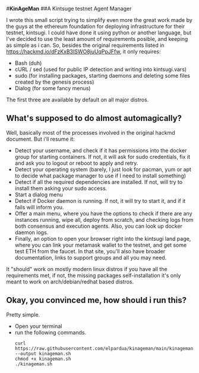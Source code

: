 #**KinAgeMan**
##A Kintsuge testnet Agent Manager

I wrote this small script trying to simplify even more the great work made by the guys at the ethereum foundation for deploying infrastructure for their testnet, kintsugi.
I could have done it using python or another language, but I've decided to use the least amount of requirements posible, and keeping as simple as i can. So, besides the original requirements
listed in https://hackmd.io/dFzKxB3ISWO8juUqPpJFfw, it only requires:

- Bash (duh)
- cURL / sed (used for public IP detection and writing into kintsugi.vars)
- sudo (for installing packages, starting daemons and deleting some files created by the genesis process)
- Dialog (for some fancy menus)

The first three are available by default on all major distros.

## **What's supposed to do almost automagically?**

Well, basically most of the processes involved in the original hackmd document. But i'll resume it:

- Detect your username, and check if it has permissions into the docker group for starting containers. If not, it will ask for sudo credentials, fix it and ask you to logout or reboot to apply and retry.
- Detect your operating system (barely, I just look for pacman, yum or apt to decide what package manager to use if I need to install something)
- Detect if all the required dependencies are installed. If not, will try to install them asking your sudo access.
- Start a dialog menu
- Detect if Docker daemon is running. If not, it will try to start it, and if it fails will inform you.
- Offer a main menu, where you have the options to check if there are any instances running, wipe all, deploy from scratch, and checking logs from both consensus and execution agents. Also, you can look up docker daemon logs.
- Finally, an option to open your browser right into the kintsugi land page, where you can link your metamask wallet to the testnet, and get some test ETH from the faucet. In that site, you'll also have broader documentation, links to support groups and all you may need.

It "should" work on mostly modern linux distros if you have all the requirements met, if not, the missing packages self-installation it's only meant to work on arch/debian/redhat based distros.

## **Okay, you convinced me, how should i run this?**

Pretty simple. 

- Open your terminal
- run the following commands.
  ```
  curl https://raw.githubusercontent.com/elpardua/kinageman/main/kinageman.sh --output kinageman.sh
  chmod +x kinageman.sh
  ./kinageman.sh
  ```
